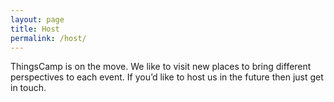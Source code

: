 ```yaml
---
layout: page
title: Host
permalink: /host/
---
```


ThingsCamp is on the move. We like to visit new places to bring different perspectives to each event. If you’d like to host us in the future then just get in touch.